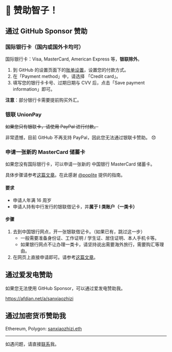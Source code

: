 # 💖 赞助智子！

## 通过 GitHub Sponsor 赞助

### 国际银行卡（国内或国外卡均可）

国际银行卡：Visa, MasterCard, American Express 等，**银联除外**。

1. 到 GitHub 的设置页面下的[账单设置](https://github.com/settings/billing/payment_information)，设置您的付款方式。
2. 在「Payment method」中，请选择 「Credit card」。
3. 填写您的银行卡卡号、过期日期与 CVV 后，点击「Save payment information」即可。

**注意**：部分银行卡需要提前购买外汇。

### 银联 UnionPay

~~如果您只有银联卡，请使用 PayPal 进行付款。~~

<!-- 1. 请到 PayPal 的[官网](https://www.paypal.com/)注册一个账号，并绑定任意银行卡（Visa, MasterCard, UnionPay 等皆可）。
2. 到 GitHub 的设置页面下的[账单设置](https://github.com/settings/billing/payment_information)，设置您的付款方式。
3. 在「Payment method」中，请选择 「PayPal Account」，并绑定您的 PayPal 即可。 -->

非常遗憾，目前 GitHub 不再支持 PayPal，因此您无法通过银联卡赞助。 😞

### 申请一张新的 MasterCard 储蓄卡

如果您没有国际银行卡，可以申请一张新的 中国银行 MasterCard 储蓄卡。

具体步骤请参考[这篇文章](https://poplite.xyz/post/2018/03/05/boc-debit-card-guide-for-online-payment.html)。在此感谢 [@poplite](https://github.com/poplite) 提供的指南。

#### 要求

- 申请人年满 16 周岁
- 申请人持有中行发行的银联借记卡，并**属于 I 类账户（一类卡）**

#### 步骤

1. 去到中国银行网点，开一张银联借记卡。（如果已有，跳过这一步）
   - 一般需要准备身份证、工作证明 / 学生证、居住证明、本人手机卡等。
   - 如果银行网点不让办理一类卡，请坚持说出需要海外旅行，需要购汇等理由。
2. 在网页上直接申请即可。请参考[这篇文章](https://poplite.xyz/post/2018/03/05/boc-debit-card-guide-for-online-payment.html#1-%E4%B8%8A%E6%B5%B7%E5%88%86%E8%A1%8C%E5%85%AC%E4%BC%97%E5%8F%B7)。

## 通过爱发电赞助

如果您无法使用 GitHub Sponsor，可以通过爱发电赞助我。

https://afdian.net/a/sanxiaozhizi

## 通过加密货币赞助我

Ethereum, Polygon: [sanxiaozhizi.eth](https://etherscan.io/address/0x86930E4c4EF9d62d44e3363E4D23e759BCDEEAa0)

---

如遇问题，请直接[联系](mailto:hi@sxzz.moe)我。
